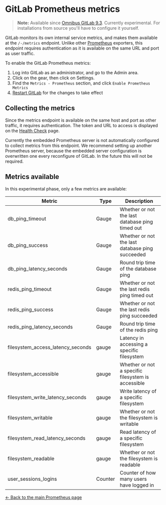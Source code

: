 # GitLab Prometheus metrics

>**Note:**
Available since [Omnibus GitLab 9.3][29118]. Currently experimental. For installations from source
you'll have to configure it yourself.

GitLab monitors its own internal service metrics, and makes them available at the `/-/metrics` endpoint. Unlike other [Prometheus] exporters, this endpoint requires authentication as it is available on the same URL and port as user traffic.

To enable the GitLab Prometheus metrics:

1. Log into GitLab as an administrator, and go to the Admin area.
1. Click on the gear, then click on Settings.
1. Find the `Metrics - Prometheus` section, and click `Enable Prometheus Metrics`
1. [Restart GitLab][restart] for the changes to take effect

## Collecting the metrics

Since the metrics endpoint is available on the same host and port as other traffic, it requires authentication. The token and URL to access is displayed on the [Health Check][health-check] page.

Currently the embedded Prometheus server is not automatically configured to collect metrics from this endpoint. We recommend setting up another Prometheus server, because the embedded server configuration is overwritten one every reconfigure of GitLab. In the future this will not be required.

## Metrics available

In this experimental phase, only a few metrics are available:

| Metric | Type | Description |
| ------ | ---- | ----------- |
| db_ping_timeout | Gauge | Whether or not the last database ping timed out |
| db_ping_success | Gauge | Whether or not the last database ping succeeded |
| db_ping_latency_seconds | Gauge | Round trip time of the database ping |
| redis_ping_timeout | Gauge | Whether or not the last redis ping timed out |
| redis_ping_success | Gauge | Whether or not the last redis ping succeeded |
| redis_ping_latency_seconds | Gauge | Round trip time of the redis ping |
| filesystem_access_latency_seconds | gauge | Latency in accessing a specific filesystem |
| filesystem_accessible | gauge | Whether or not a specific filesystem is accessible |
| filesystem_write_latency_seconds | gauge | Write latency of a specific filesystem |
| filesystem_writable | gauge | Whether or not the filesystem is writable |
| filesystem_read_latency_seconds | gauge | Read latency of a specific filesystem |
| filesystem_readable | gauge | Whether or not the filesystem is readable |
| user_sessions_logins | Counter | Counter of how many users have logged in | 

[← Back to the main Prometheus page](index.md)

[29118]: https://gitlab.com/gitlab-org/gitlab-ce/issues/29118
[Prometheus]: https://prometheus.io
[restart]: ../../restart_gitlab.md#omnibus-gitlab-restart
[health-check]: ../../../user/admin_area/monitoring/health_check.md
